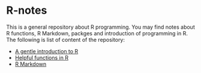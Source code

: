 # R-notes

This is a general repository about R programming. You may find notes about R functions, R Markdown, packges and introduction of programming in R. The following is list of content of the repository:
- [A gentle introduction to R](https://github.com/ashki23/R-notes/blob/master/r-intro.md)
- [Helpful functions in R](https://github.com/ashki23/R-notes/blob/master/r-functions.md)
- [R Markdown](https://github.com/ashki23/R-notes/blob/master/r-markdown.md)
